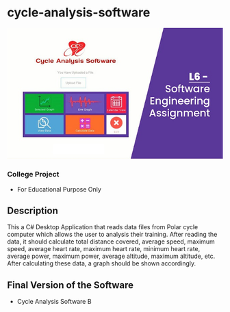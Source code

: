 # cycle-analysis-software

![Cycle Analysis Software](https://raw.githubusercontent.com/goldest-star/cycle-analysis-software/aa918146624fe64db2de4ddecf59280373f14f25/CycleAnalysisSoftwareB/CycleAnalysisSoftwareB/cycle-anlaysis.jpg)

### College Project
- For Educational Purpose Only

## Description
This a C# Desktop Application that reads data files from Polar cycle computer which allows the user to analysis their training. After reading the data, it should calculate total distance covered, average speed, maximum speed, average heart rate, maximum heart rate, minimum heart rate, average power, maximum power, average altitude, maximum altitude, etc. After calculating these data, a graph should be shown accordingly.

## Final Version of the Software
- Cycle Analysis Software B
